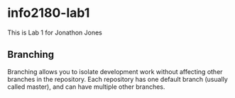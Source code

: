 # info2180-lab1

This is Lab 1 for Jonathon Jones

## Branching

Branching allows you to isolate development work without affecting other branches in the repository. Each repository has one default branch (usually called master), and can have multiple other branches.